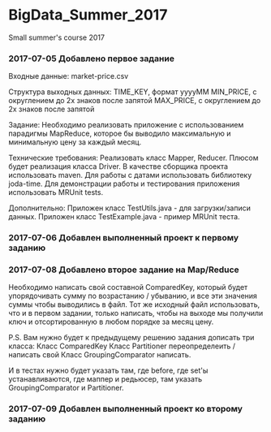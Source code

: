 # BigData_Summer_2017
Small summer's course 2017


### 2017-07-05 Добавлено первое задание

Входные данные:
market-price.csv

Структура выходных данных:
TIME_KEY, формат yyyyMM
MIN_PRICE, с округлением до 2х знаков после запятой
MAX_PRICE, с округлением до 2х знаков после запятой

Задание:
Необходимо реализовать приложение с использованием парадигмы MapReduce, которое бы
выводило максимальную и минимальную цену за каждый месяц.

Технические требования:
Реализовать класс Mapper, Reducer. Плюсом будет реализация класса Driver.
В качестве сборщика проекта использовать maven.
Для работы с датами использовать библиотеку joda-time.
Для демонстрации работы и тестирования приложения использовать MRUnit tests.

Дополнительно:
Приложен класс TestUtils.java - для загрузки/записи данных.
Приложен класс TestExample.java - пример MRUnit теста.

### 2017-07-06 Добавлен выполненный проект к первому заданию

### 2017-07-08 Добавлено второе задание на Map/Reduce
Необходимо написать свой составной ComparedKey, который будет упорядочивать сумму по возрастанию / убыванию, и все эти значения суммы чтобы выводились в файл. Тот же исходный файл использовать, что и в первом задании, только написать, чтобы на выходе мы получили ключ и отсортированную в любом порядке за месяц цену.

P.S. Вам нужно будет к предыдущему решению задания дописать три класса:
	Класс ComparedKey
	Класс Partitioner переопределеить / написать свой
	Класс GroupingComparator написать.

И в тестах нужно будет указать там, где before, где set'ы устанавливаются, где маппер и редьюсер, там указать GroupingComparator и Partitioner.

### 2017-07-09 Добавлен выполненный проект ко второму заданию
